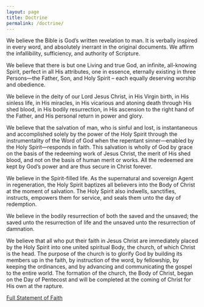 ```yaml
---
layout: page
title: Doctrine
permalink: /doctrine/
---
```

We believe the Bible is God’s written revelation to man. It is verbally inspired in every word, and absolutely inerrant in the original documents. We affirm the infallibility, sufficiency, and authority of Scripture.

We believe that there is but one Living and true God, an infinite, all-knowing Spirit, perfect in all His attributes, one in essence, eternally existing in three Persons—the Father, Son, and Holy Spirit – each equally deserving worship and obedience.

We believe in the deity of our Lord Jesus Christ, in His Virgin birth, in His sinless life, in His miracles, in His vicarious and atoning death through His shed blood, in His bodily resurrection, in His ascension to the right hand of the Father, and His personal return in power and glory.

We believe that the salvation of man, who is sinful and lost, is instantaneous and accomplished solely by the power of the Holy Spirit through the instrumentality of the Word of God when the repentant sinner—enabled by the Holy Spirit—responds in faith. This salvation is wholly of God by grace on the basis of the redeeming work of Jesus Christ, the merit of His shed blood, and not on the basis of human merit or works. All the redeemed are kept by God’s power and are thus secure in Christ forever.

We believe in the Spirit-filled life. As the supernatural and sovereign Agent in regeneration, the Holy Spirit baptizes all believers into the Body of Christ at the moment of salvation. The Holy Spirit also indwells, sanctifies, instructs, empowers them for service, and seals them unto the day of redemption.

We believe in the bodily resurrection of both the saved and the unsaved; the saved unto the resurrection of life and the unsaved unto the resurrection of damnation.

We believe that all who put their faith in Jesus Christ are immediately placed by the Holy Spirit into one united spiritual Body, the church, of which Christ is the head. The purpose of the church is to glorify God by building its members up in the faith, by instruction of the word, by fellowship, by keeping the ordinances, and by advancing and communicating the gospel to the entire world. The formation of the church, the Body of Christ, began on the Day of Pentecost and will be completed at the coming of Christ for His own at the rapture.

[Full Statement of Faith](http://www.sermonaudio.com/playarticle.asp?ID=1118)